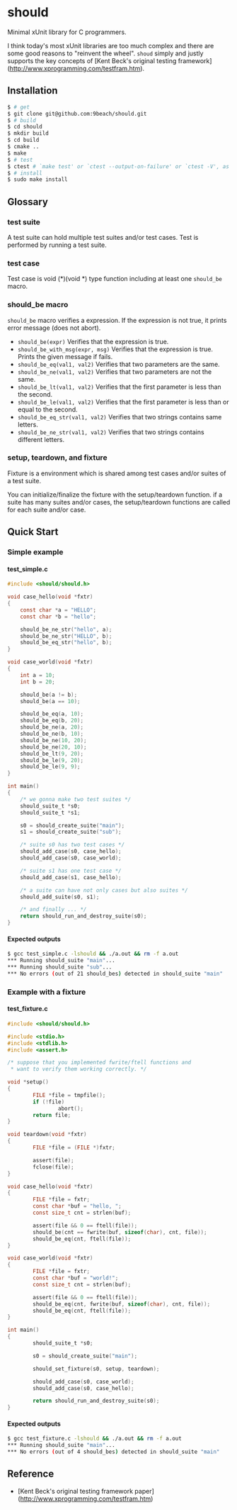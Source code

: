 # should

Minimal xUnit library for C programmers.

I think today's most xUnit libraries are too much complex and there are
some good reasons to "reinvent the wheel". `shoud` simply and justly supports 
the key concepts of [Kent Beck's original testing framework]
(http://www.xprogramming.com/testfram.htm).

## Installation

```bash
$ # get
$ git clone git@github.com:9beach/should.git
$ # build
$ cd should
$ mkdir build
$ cd build
$ cmake ..
$ make
$ # test
$ ctest # `make test' or `ctest --output-on-failure' or `ctest -V', as you like
$ # install
$ sudo make install
```

## Glossary

### test suite

A test suite can hold multiple test suites and/or test cases. Test is performed 
by running a test suite.

### test case

Test case is void (*)(void *) type function including at least one 
```should_be``` macro.

### should_be macro

```should_be``` macro verifies a expression. If the expression is not true, 
it prints error message (does not abort).
* ```should_be(expr)``` Verifies that the expression is true.
* ```should_be_with_msg(expr, msg)``` Verifies that the expression is true. 
Prints the given message if fails.
* ```should_be_eq(val1, val2)``` Verifies that two parameters are the same.
* ```should_be_ne(val1, val2)``` Verifies that two parameters are not the same.
* ```should_be_lt(val1, val2)``` Verifies that the first parameter is less 
than the second.
* ```should_be_le(val1, val2)``` Verifies that the first parameter is less 
than or equal to the second.
* ```should_be_eq_str(val1, val2)``` Verifies that two strings contains same 
letters.
* ```should_be_ne_str(val1, val2)``` Verifies that two strings contains 
different letters.

### setup, teardown, and fixture

Fixture is a environment which is shared among test cases and/or suites of a 
test suite.

You can initialize/finalize the fixture with the setup/teardown function. if a 
suite has many suites and/or cases, the setup/teardown functions are called 
for each suite and/or case.

## Quick Start

### Simple example
#### test_simple.c
```C
#include <should/should.h>

void case_hello(void *fxtr)
{
	const char *a = "HELLO";
	const char *b = "hello";

	should_be_ne_str("hello", a);
	should_be_ne_str("HELLO", b);
	should_be_eq_str("hello", b);
}

void case_world(void *fxtr)
{
	int a = 10;
	int b = 20;

	should_be(a != b);
	should_be(a == 10);

	should_be_eq(a, 10);
	should_be_eq(b, 20);
	should_be_ne(a, 20);
	should_be_ne(b, 10);
	should_be_ne(10, 20);
	should_be_ne(20, 10);
	should_be_lt(9, 20);
	should_be_le(9, 20);
	should_be_le(9, 9);
}

int main()
{
	/* we gonna make two test suites */
	should_suite_t *s0;
	should_suite_t *s1;

	s0 = should_create_suite("main");
	s1 = should_create_suite("sub");

	/* suite s0 has two test cases */
	should_add_case(s0, case_hello);
	should_add_case(s0, case_world);

	/* suite s1 has one test case */
	should_add_case(s1, case_hello);

	/* a suite can have not only cases but also suites */
	should_add_suite(s0, s1);

	/* and finally ... */
	return should_run_and_destroy_suite(s0);
}
```

#### Expected outputs
```bash
$ gcc test_simple.c -lshould && ./a.out && rm -f a.out
*** Running should_suite "main"...
*** Running should_suite "sub"...
*** No errors (out of 21 should_bes) detected in should_suite "main"
```

### Example with a fixture
#### test_fixture.c
```C
#include <should/should.h>

#include <stdio.h>
#include <stdlib.h>
#include <assert.h>

/* suppose that you implemented fwrite/ftell functions and 
 * want to verify them working correctly. */

void *setup()
{
        FILE *file = tmpfile();
        if (!file)
                abort();
        return file;
}

void teardown(void *fxtr)
{
        FILE *file = (FILE *)fxtr;

        assert(file);
        fclose(file);
}

void case_hello(void *fxtr)
{
        FILE *file = fxtr;
        const char *buf = "hello, ";
        const size_t cnt = strlen(buf);

        assert(file && 0 == ftell(file));
        should_be(cnt == fwrite(buf, sizeof(char), cnt, file));
        should_be_eq(cnt, ftell(file));
}

void case_world(void *fxtr)
{
        FILE *file = fxtr;
        const char *buf = "world!";
        const size_t cnt = strlen(buf);

        assert(file && 0 == ftell(file));
        should_be_eq(cnt, fwrite(buf, sizeof(char), cnt, file));
        should_be_eq(cnt, ftell(file));
}

int main()
{
        should_suite_t *s0;

        s0 = should_create_suite("main");

        should_set_fixture(s0, setup, teardown);

        should_add_case(s0, case_world);
        should_add_case(s0, case_hello);

        return should_run_and_destroy_suite(s0);
}

```

#### Expected outputs
```bash
$ gcc test_fixture.c -lshould && ./a.out && rm -f a.out
*** Running should_suite "main"...
*** No errors (out of 4 should_bes) detected in should_suite "main"
```

## Reference
* [Kent Beck's original testing framework paper]
(http://www.xprogramming.com/testfram.htm)
